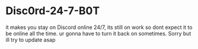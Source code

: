 # Disc0rd-24-7-B0T
it makes you stay on Discord online 24/7, its still on work so dont expect it to be online all the time. ur gonna have to turn it back on sometimes. Sorry but ill try to update asap
